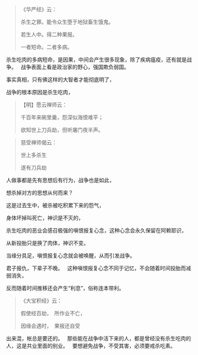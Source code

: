 > 《华严经》云：
> 
> 杀生之罪。能令众生堕于地狱畜生饿鬼。
> 
> 若生人中。得二种果报。
> 
> 一者短命。二者多病。

杀生吃肉的多病短命，是因果，中间会产生很多现象，除了疾病瘟疫，还有就是战争。
&nbsp;
战争表面上看是政治家的野心，强国欺负弱国。

事实真相，只有佛这样的大智者才能彻底明了，

战争的根本原因是杀生吃肉，

> 【明】愿云禅师云：
> 
> 千百年来碗里羹，怨深似海恨难平；
> 
> 欲知世上刀兵劫，但听屠门夜半声。


> 慈受禅师偈云：
> 
> 世上多杀生
> 
> 遂有刀兵劫

人做事都是先有思想后有行为，战争也是如此，

想杀掉对方的思想从何而来？

这是过去生中，被杀被吃积累下来的怨气，

身体坏掉叫死亡，神识是不灭的，

杀生吃肉的恶业会感召极强的嗔恨报复心念，这种心念会永久保留在阿赖耶识，

从新投胎只是换了肉体，神识不变。

当缘分具足，嗔恨报复心念就会被唤醒，从而引发战争。

君子报仇，下辈子不晚。
&nbsp;
这种嗔恨报复心念不同于记忆，不会随着时间投胎而减弱消失，

反而随着时间推移还会产生“利息”，俗称连本带利。

> 《大宝积经》云： 
> 
> 假使经百劫，　所作业不亡，
> 
> 因缘会遇时，　果报还自受

出来混，帐总是要还的。
&nbsp;
那些能在战争中活下来的人，都是曾经没有杀生吃肉的人，这是共业里面的别业。
&nbsp;
要想避免战争，不受其害，必须要戒杀吃素。